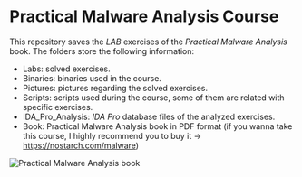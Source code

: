 # Practical Malware Analysis Course

This repository saves the _LAB_ exercises of the _Practical Malware Analysis_ book. The folders store the following information:

- Labs: solved exercises.
- Binaries: binaries used in the course.
- Pictures: pictures regarding the solved exercises.
- Scripts: scripts used during the course, some of them are related with specific exercises.
- IDA_Pro_Analysis: _IDA Pro_ database files of the analyzed exercises.
- Book: Practical Malware Analysis book in PDF format (if you wanna take this course, I highly recommend you to buy it -> https://nostarch.com/malware)

![Practical Malware Analysis book](../Pictures/General/practical_malware_analysis.png)
